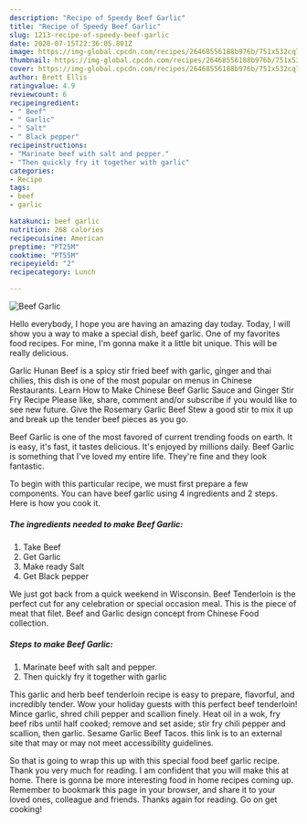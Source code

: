 ```yaml
---
description: "Recipe of Speedy Beef Garlic"
title: "Recipe of Speedy Beef Garlic"
slug: 1213-recipe-of-speedy-beef-garlic
date: 2020-07-15T22:36:05.801Z
image: https://img-global.cpcdn.com/recipes/26468556188b976b/751x532cq70/beef-garlic-recipe-main-photo.jpg
thumbnail: https://img-global.cpcdn.com/recipes/26468556188b976b/751x532cq70/beef-garlic-recipe-main-photo.jpg
cover: https://img-global.cpcdn.com/recipes/26468556188b976b/751x532cq70/beef-garlic-recipe-main-photo.jpg
author: Brett Ellis
ratingvalue: 4.9
reviewcount: 6
recipeingredient:
- " Beef"
- " Garlic"
- " Salt"
- " Black pepper"
recipeinstructions:
- "Marinate beef with salt and pepper."
- "Then quickly fry it together with garlic"
categories:
- Recipe
tags:
- beef
- garlic

katakunci: beef garlic 
nutrition: 268 calories
recipecuisine: American
preptime: "PT25M"
cooktime: "PT55M"
recipeyield: "2"
recipecategory: Lunch

---
```



![Beef Garlic](https://img-global.cpcdn.com/recipes/26468556188b976b/751x532cq70/beef-garlic-recipe-main-photo.jpg)

Hello everybody, I hope you are having an amazing day today. Today, I will show you a way to make a special dish, beef garlic. One of my favorites food recipes. For mine, I'm gonna make it a little bit unique. This will be really delicious.

Garlic Hunan Beef is a spicy stir fried beef with garlic, ginger and thai chilies, this dish is one of the most popular on menus in Chinese Restaurants. Learn How to Make Chinese Beef Garlic Sauce and Ginger Stir Fry Recipe Please like, share, comment and/or subscribe if you would like to see new future. Give the Rosemary Garlic Beef Stew a good stir to mix it up and break up the tender beef pieces as you go.

Beef Garlic is one of the most favored of current trending foods on earth. It is easy, it's fast, it tastes delicious. It's enjoyed by millions daily. Beef Garlic is something that I've loved my entire life. They're fine and they look fantastic.


To begin with this particular recipe, we must first prepare a few components. You can have beef garlic using 4 ingredients and 2 steps. Here is how you cook it.

<!--inarticleads1-->

##### The ingredients needed to make Beef Garlic:

1. Take  Beef
1. Get  Garlic
1. Make ready  Salt
1. Get  Black pepper


We just got back from a quick weekend in Wisconsin. Beef Tenderloin is the perfect cut for any celebration or special occasion meal. This is the piece of meat that filet. Beef and Garlic design concept from Chinese Food collection. 

<!--inarticleads2-->

##### Steps to make Beef Garlic:

1. Marinate beef with salt and pepper.
1. Then quickly fry it together with garlic


This garlic and herb beef tenderloin recipe is easy to prepare, flavorful, and incredibly tender. Wow your holiday guests with this perfect beef tenderloin! Mince garlic, shred chili pepper and scallion finely. Heat oil in a wok, fry beef ribs until half cooked; remove and set aside; stir fry chili pepper and scallion, then garlic. Sesame Garlic Beef Tacos. this link is to an external site that may or may not meet accessibility guidelines. 

So that is going to wrap this up with this special food beef garlic recipe. Thank you very much for reading. I am confident that you will make this at home. There is gonna be more interesting food in home recipes coming up. Remember to bookmark this page in your browser, and share it to your loved ones, colleague and friends. Thanks again for reading. Go on get cooking!
